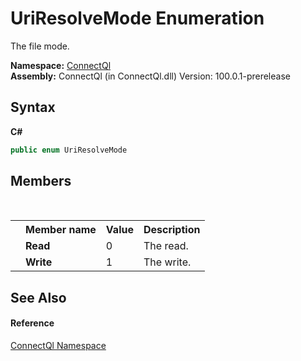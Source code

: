 # UriResolveMode Enumeration
 

The file mode.

**Namespace:**&nbsp;<a href="N_ConnectQl">ConnectQl</a><br />**Assembly:**&nbsp;ConnectQl (in ConnectQl.dll) Version: 100.0.1-prerelease

## Syntax

**C#**<br />
``` C#
public enum UriResolveMode
```


## Members
&nbsp;<table><tr><th></th><th>Member name</th><th>Value</th><th>Description</th></tr><tr><td /><td target="F:ConnectQl.UriResolveMode.Read">**Read**</td><td>0</td><td>The read.</td></tr><tr><td /><td target="F:ConnectQl.UriResolveMode.Write">**Write**</td><td>1</td><td>The write.</td></tr></table>

## See Also


#### Reference
<a href="N_ConnectQl">ConnectQl Namespace</a><br />